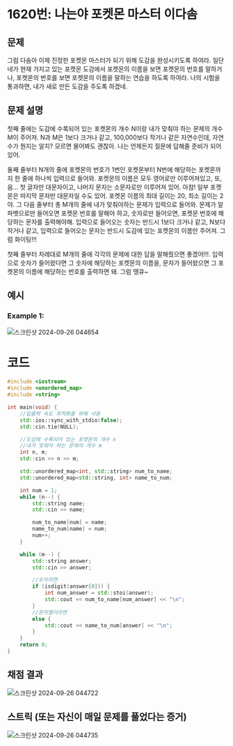 # 1620번: 나는야 포켓몬 마스터 이다솜

## 문제

그럼 다솜아 이제 진정한 포켓몬 마스터가 되기 위해 도감을 완성시키도록 하여라. 일단 네가 현재 가지고 있는 포켓몬 도감에서 포켓몬의 이름을 보면 포켓몬의 번호를 말하거나, 포켓몬의 번호를 보면 포켓몬의 이름을 말하는 연습을 하도록 하여라. 나의 시험을 통과하면, 내가 새로 만든 도감을 주도록 하겠네.

## 문제 설명

첫째 줄에는 도감에 수록되어 있는 포켓몬의 개수 N이랑 내가 맞춰야 하는 문제의 개수 M이 주어져. N과 M은 1보다 크거나 같고, 100,000보다 작거나 같은 자연수인데, 자연수가 뭔지는 알지? 모르면 물어봐도 괜찮아. 나는 언제든지 질문에 답해줄 준비가 되어있어.

둘째 줄부터 N개의 줄에 포켓몬의 번호가 1번인 포켓몬부터 N번에 해당하는 포켓몬까지 한 줄에 하나씩 입력으로 들어와. 포켓몬의 이름은 모두 영어로만 이루어져있고, 또, 음... 첫 글자만 대문자이고, 나머지 문자는 소문자로만 이루어져 있어. 아참! 일부 포켓몬은 마지막 문자만 대문자일 수도 있어. 포켓몬 이름의 최대 길이는 20, 최소 길이는 2야. 그 다음 줄부터 총 M개의 줄에 내가 맞춰야하는 문제가 입력으로 들어와. 문제가 알파벳으로만 들어오면 포켓몬 번호를 말해야 하고, 숫자로만 들어오면, 포켓몬 번호에 해당하는 문자를 출력해야해. 입력으로 들어오는 숫자는 반드시 1보다 크거나 같고, N보다 작거나 같고, 입력으로 들어오는 문자는 반드시 도감에 있는 포켓몬의 이름만 주어져. 그럼 화이팅!!!

첫째 줄부터 차례대로 M개의 줄에 각각의 문제에 대한 답을 말해줬으면 좋겠어!!!. 입력으로 숫자가 들어왔다면 그 숫자에 해당하는 포켓몬의 이름을, 문자가 들어왔으면 그 포켓몬의 이름에 해당하는 번호를 출력하면 돼. 그럼 땡큐~

## 예시

### Example 1:

![스크린샷 2024-09-26 044654](https://github.com/user-attachments/assets/90f19db7-3e08-4bdb-a4ad-1607af7919dd)

# 코드

```cpp
#include <iostream>
#include <unordered_map>
#include <string>

int main(void) {
	//입출력 속도 최적화를 위해 사용
	std::ios::sync_with_stdio(false);
	std::cin.tie(NULL);

	//도감에 수록되어 있는 포켓몬의 개수 n
	//내가 맞춰야 하는 문제의 개수 m
	int n, m;
	std::cin >> n >> m;

	std::unordered_map<int, std::string> num_to_name;
	std::unordered_map<std::string, int> name_to_num;

	int num = 1;
	while (n--) {
		std::string name;
		std::cin >> name;

		num_to_name[num] = name;
		name_to_num[name] = num;
		num++;
	}

	while (m--) {
		std::string answer;
		std::cin >> answer;

		//숫자라면
		if (isdigit(answer[0])) {
			int num_answer = std::stoi(answer);
			std::cout << num_to_name[num_answer] << "\n";
		}
		//문자열이라면
		else {
			std::cout << name_to_num[answer] << "\n";
		}
	}
	return 0;
}
```

## 채점 결과

![스크린샷 2024-09-26 044722](https://github.com/user-attachments/assets/c2d90c9d-517a-466d-826c-5ee188f57316)


## 스트릭 (또는 자신이 매일 문제를 풀었다는 증거)

![스크린샷 2024-09-26 044735](https://github.com/user-attachments/assets/b896de0b-9203-432e-aa79-17887cfd6d55)
